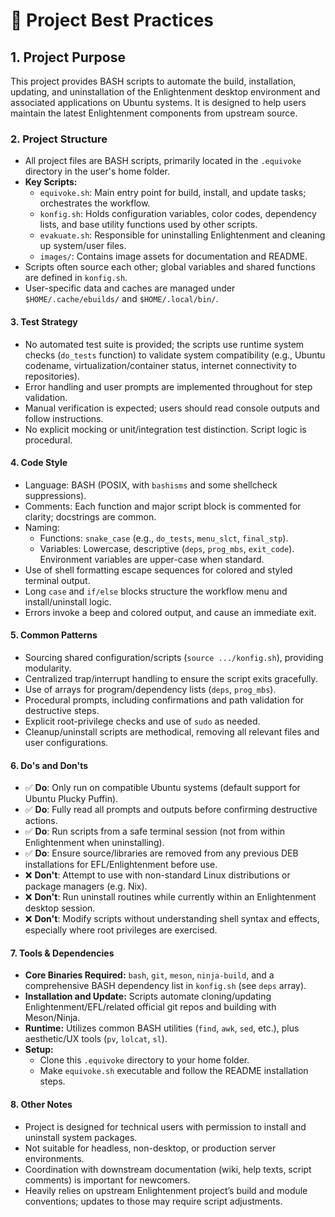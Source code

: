 # 📘 Project Best Practices

## 1. Project Purpose

This project provides BASH scripts to automate the build, installation, updating, and uninstallation of the Enlightenment desktop environment and associated applications on Ubuntu systems. It is designed to help users maintain the latest Enlightenment components from upstream source.

### 2. Project Structure

- All project files are BASH scripts, primarily located in the `.equivoke` directory in the user's home folder.
- **Key Scripts:**
  - `equivoke.sh`: Main entry point for build, install, and update tasks; orchestrates the workflow.
  - `konfig.sh`: Holds configuration variables, color codes, dependency lists, and base utility functions used by other scripts.
  - `evakuate.sh`: Responsible for uninstalling Enlightenment and cleaning up system/user files.
  - `images/`: Contains image assets for documentation and README.
- Scripts often source each other; global variables and shared functions are defined in `konfig.sh`.
- User-specific data and caches are managed under `$HOME/.cache/ebuilds/` and `$HOME/.local/bin/`.

#### 3. Test Strategy

- No automated test suite is provided; the scripts use runtime system checks (`do_tests` function) to validate system compatibility (e.g., Ubuntu codename, virtualization/container status, internet connectivity to repositories).
- Error handling and user prompts are implemented throughout for step validation.
- Manual verification is expected; users should read console outputs and follow instructions.
- No explicit mocking or unit/integration test distinction. Script logic is procedural.

#### 4. Code Style

- Language: BASH (POSIX, with `bashisms` and some shellcheck suppressions).
- Comments: Each function and major script block is commented for clarity; docstrings are common.
- Naming:
  - Functions: `snake_case` (e.g., `do_tests`, `menu_slct`, `final_stp`).
  - Variables: Lowercase, descriptive (`deps`, `prog_mbs`, `exit_code`). Environment variables are upper-case when standard.
- Use of shell formatting escape sequences for colored and styled terminal output.
- Long `case` and `if/else` blocks structure the workflow menu and install/uninstall logic.
- Errors invoke a beep and colored output, and cause an immediate exit.

#### 5. Common Patterns

- Sourcing shared configuration/scripts (`source .../konfig.sh`), providing modularity.
- Centralized trap/interrupt handling to ensure the script exits gracefully.
- Use of arrays for program/dependency lists (`deps`, `prog_mbs`).
- Procedural prompts, including confirmations and path validation for destructive steps.
- Explicit root-privilege checks and use of `sudo` as needed.
- Cleanup/uninstall scripts are methodical, removing all relevant files and user configurations.

#### 6. Do's and Don'ts

- ✅ **Do**: Only run on compatible Ubuntu systems (default support for Ubuntu Plucky Puffin).
- ✅ **Do**: Fully read all prompts and outputs before confirming destructive actions.
- ✅ **Do**: Run scripts from a safe terminal session (not from within Enlightenment when uninstalling).
- ✅ **Do**: Ensure source/libraries are removed from any previous DEB installations for EFL/Enlightenment before use.
- ❌ **Don't**: Attempt to use with non-standard Linux distributions or package managers (e.g. Nix).
- ❌ **Don't**: Run uninstall routines while currently within an Enlightenment desktop session.
- ❌ **Don't**: Modify scripts without understanding shell syntax and effects, especially where root privileges are exercised.

#### 7. Tools & Dependencies

- **Core Binaries Required:** `bash`, `git`, `meson`, `ninja-build`, and a comprehensive BASH dependency list in `konfig.sh` (see `deps` array).
- **Installation and Update:** Scripts automate cloning/updating Enlightenment/EFL/related official git repos and building with Meson/Ninja.
- **Runtime:** Utilizes common BASH utilities (`find`, `awk`, `sed`, etc.), plus aesthetic/UX tools (`pv`, `lolcat`, `sl`).
- **Setup:**
  - Clone this `.equivoke` directory to your home folder.
  - Make `equivoke.sh` executable and follow the README installation steps.

#### 8. Other Notes

- Project is designed for technical users with permission to install and uninstall system packages.
- Not suitable for headless, non-desktop, or production server environments.
- Coordination with downstream documentation (wiki, help texts, script comments) is important for newcomers.
- Heavily relies on upstream Enlightenment project’s build and module conventions; updates to those may require script adjustments.
